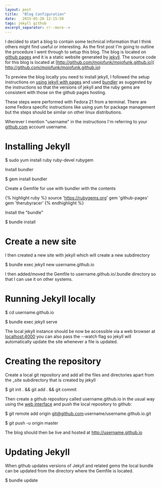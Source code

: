```yaml
---
layout: post
title:  "Blog Configuration"
date:   2015-05-20 12:15:50
tags: jekyll github
excerpt_separator: <!--more-->
---
```


I decided to start a blog to contain some technical information that I
think others might find useful or interesting. As the first post I'm going to
outline the procedure I went through to setup this blog. The blog is located
on [github pages](https://pages.github.com) and it is a static website
generated by [jekyll](http://jekyllrb.com). The source code for this blog is
located at [http://github.com/mojofunk/mojofunk.github.io](
http://github.com/mojofunk/mojofunk.github.io)

<!--more-->

To preview the blog locally you need to install jekyll, I followed the setup
instructions on [using jekyll with pages](
https://help.github.com/articles/using-jekyll-with-pages) and used
[bundler](http://bundler.io) as suggested by the instructions so that the
versions of jekyll and the ruby gems are consistent with those on the github
pages hosting.

These steps were performed with Fedora 21 from a terminal. There are some
Fedora specific instructions like using yum for package management but the
steps should be similar on other linux distributions.

Wherever I mention "username" in the instructions I'm referring to your
[github.com](http://github.com) account username.

# Installing Jekyll

$ sudo yum install ruby ruby-devel rubygem

Install bundler

$ gem install bundler

Create a Gemfile for use with bundler with the contents

{% highlight ruby %}
source 'https://rubygems.org'
gem 'github-pages'
gem 'therubyracer'
{% endhighlight %}

Install the "bundle"

$ bundle install

# Create a new site

I then created a new site with jekyll which will create a new subdirectory

$ bundle exec jekyll new username.github.io

I then added/moved the Gemfile to username.github.io/.bundle directory so that
I can use it on other systems.

# Running Jekyll locally

$ cd username.github.io

$ bundle exec jekyll serve

The local jekyll instance should be now be accessible via a web browser at
[localhost:4000](localhost:4000) you can also pass the --watch flag so jekyll
will automatically update the site whenever a file is updated.

# Creating the repository

Create a local git repository and add all the files and directories apart from
the _site subdirectory that is created by jekyll

$ git init . && git add . && git commit

Then create a github repository called username.github.io in the usual way
using the [web interface](https://github.com/new) and push the local repository
to github:

$ git remote add origin git@github.com:username/username.github.io.git

$ git push -u origin master

The blog should then be live and hosted at http://username.github.io

# Updating Jekyll

When github updates versions of Jekyll and related gems the local bundle can be
updated from the directory where the Gemfile is located.

$ bundle update
